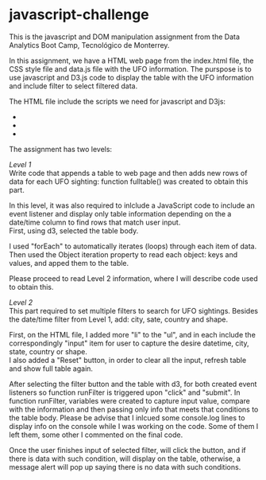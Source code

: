 # javascript-challenge


This is the javascript and DOM manipulation assignment from the Data Analytics Boot Camp, Tecnológico de Monterrey.  

In this assignment, we have a HTML web page from the index.html file, the CSS style file and data.js file with the UFO information.  The purspose is to use javascript and D3.js code to display the table with the UFO information and include filter to select filtered data.

The HTML file include the scripts we need for javascript and D3js:  
  * <script src="https://cdnjs.cloudflare.com/ajax/libs/d3/4.11.0/d3.js"></script>  
  * <script src="static/js/data.js"></script>  
  * <script src="static/js/app.js"></script>  

The assignment has two levels:

*Level 1*  
Write code that appends a table to web page and then adds new rows of data for each UFO sighting: function fulltable() was created to obtain this part. 

In this level, it was also required to inlclude a JavaScript code to include an event listener and display only table information depending on the  a date/time column to find rows that match user input.  
First, using d3, selected the table body.

I used "forEach" to automatically iterates (loops) through each item of data.  Then used the Object iteration property to read each object: keys and values, and apped them to the table. 

Please proceed to read Level 2 information, where I will describe code used to obtain this.  

*Level 2*  
This part required to set multiple filters to search for UFO sightings.  Besides the date/time filter from Level 1, add: city, sate, country and shape.

First, on the HTML file, I added more "li" to the "ul", and in each include the correspondingly "input" item for user to capture the desire datetime, city, state, country or shape.  
I also added a "Reset" button, in order to clear all the input, refresh table and show full table again.  

After selecting the filter button and the table with d3, for both created event listeners so function runFilter is triggered upon "click" and "submit". In function runFilter, variables were created to capture input value, compare with the information and then passing only info that meets that conditions to the table body. Please be advise that I inlcued some console.log lines to display info on the console while I was working on the code.  Some of them I left them, some other I commented on the final code.  

Once the user finishes input of selected filter, will click the button, and if there is data with such condition, will display on the table, otherwise, a message alert will pop up saying there is no data with such conditions.




